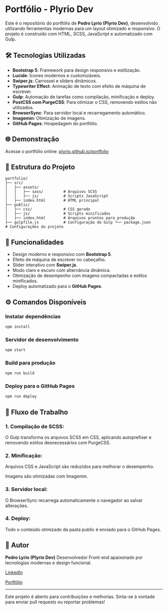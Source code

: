 # Portfólio - Plyrio Dev

Este é o repositório do portfólio de **Pedro Lyrio (Plyrio Dev)**, desenvolvido utilizando ferramentas modernas para um layout otimizado e responsivo. O projeto é construído com HTML, SCSS, JavaScript e automatizado com Gulp.

## 🛠️ Tecnologias Utilizadas

- **Bootstrap 5**: Framework para design responsivo e estilização.
- **Lucide**: Ícones modernos e customizáveis.
- **Swiper.js**: Carrossel e sliders dinâmicos.
- **Typewriter Effect**: Animação de texto com efeito de máquina de escrever.
- **Gulp**: Automação de tarefas como compilação, minificação e deploy.
- **PostCSS com PurgeCSS**: Para otimizar o CSS, removendo estilos não utilizados.
- **BrowserSync**: Para servidor local e recarregamento automático.
- **Imagemin**: Otimização de imagens.
- **GitHub Pages**: Hospedagem do portfólio.

## 🌐 Demonstração

Acesse o portfólio online: [plyrio.github.io/portfolio](https://plyrio.github.io/portfolio/)

## 📂 Estrutura do Projeto
```
portfolio/ 
├── src/ 
│   ├── assets/ 
│   │   ├── sass/         # Arquivos SCSS 
│   │   ├── js/           # Scripts JavaScript 
│   ├── index.html        # HTML principal 
├── public/ 
│   ├── css/              # CSS gerado 
│   ├── js/               # Scripts minificados 
│   ├── index.html        # Arquivos prontos para produção 
├── gulpfile.js           # Configuração do Gulp └── package.json          # Configurações do projeto
```

## 🚀 Funcionalidades

- Design moderno e responsivo com **Bootstrap 5**.
- Efeito de máquina de escrever no cabeçalho.
- Slider interativo com **Swiper.js**.
- Modo claro e escuro com alternância dinâmica.
- Otimização de desempenho com imagens compactadas e estilos minificados.
- Deploy automatizado para o **GitHub Pages**.

## ⚙️ Comandos Disponíveis

### Instalar dependências
```bash
npm install
```
### Servidor de desenvolvimento
```bash
npm start
```
### Build para produção
```bash
npm run build
```
### Deploy para o GitHub Pages
```bash
npm run deploy
```
## 🚧 Fluxo de Trabalho

### 1. Compilação de SCSS: 
O Gulp transforma os arquivos SCSS em CSS, aplicando autoprefixer e removendo estilos desnecessários com PurgeCSS.


### 2. Minificação:
Arquivos CSS e JavaScript são reduzidos para melhorar o desempenho.

Imagens são otimizadas com Imagemin.

### 3. Servidor local:
O BrowserSync recarrega automaticamente o navegador ao salvar alterações.

### 4. Deploy:
Todo o conteúdo otimizado da pasta public é enviado para o GitHub Pages.

## 🌟 Autor

**Pedro Lyrio (Plyrio Dev)**
Desenvolvedor Front-end apaixonado por tecnologias modernas e design funcional.

[LinkedIn](https://www.linkedin.com/in/plyrio)

[Portfólio](https://plyrio.github.io/portfolio/)



---

Este projeto é aberto para contribuições e melhorias. Sinta-se à vontade para enviar pull requests ou reportar problemas!



